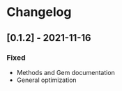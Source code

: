 # Changelog

## [0.1.2] - 2021-11-16

### Fixed

- Methods and Gem documentation
- General optimization